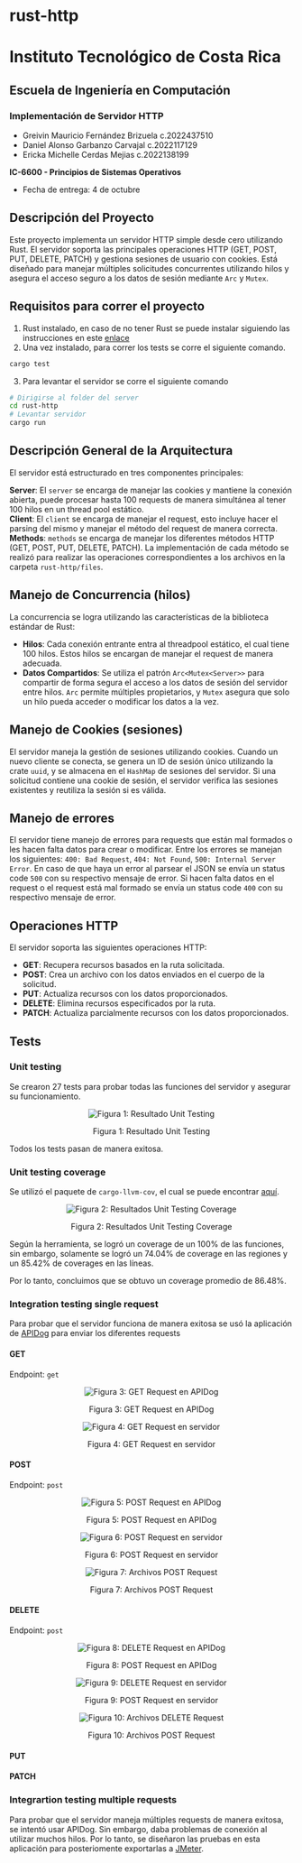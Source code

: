 # rust-http

# Instituto Tecnológico de Costa Rica
## Escuela de Ingeniería en Computación
### Implementación de Servidor HTTP

- Greivin Mauricio Fernández Brizuela c.2022437510
- Daniel Alonso Garbanzo Carvajal c.2022117129
- Ericka Michelle Cerdas Mejias c.2022138199

**IC-6600 - Principios de Sistemas Operativos**
* Fecha de entrega: 4 de octubre

## Descripción del Proyecto

Este proyecto implementa un servidor HTTP simple desde cero utilizando Rust. El servidor soporta las principales operaciones HTTP (GET, POST, PUT, DELETE, PATCH) y gestiona sesiones de usuario con cookies. Está diseñado para manejar múltiples solicitudes concurrentes utilizando hilos y asegura el acceso seguro a los datos de sesión mediante `Arc` y `Mutex`.

## Requisitos para correr el proyecto

1. Rust instalado, en caso de no tener Rust se puede instalar siguiendo las instrucciones en este [enlace](https://doc.rust-lang.org/book/ch01-01-installation.html)
2. Una vez instalado, para correr los tests se corre el siguiente comando.
```bash
cargo test
```
3. Para levantar el servidor se corre el siguiente comando
```bash
# Dirigirse al folder del server
cd rust-http
# Levantar servidor
cargo run
```

## Descripción General de la Arquitectura

El servidor está estructurado en tres componentes principales:

**Server**: El `server` se encarga de manejar las cookies y mantiene la conexión abierta, puede procesar hasta 100 requests de manera simultánea al tener 100 hilos en un thread pool estático.\
**Client**: El `client` se encarga de manejar el request, esto incluye hacer el parsing del mismo y manejar el método del request de manera correcta.\
**Methods**: `methods` se encarga de manejar los diferentes métodos HTTP (GET, POST, PUT, DELETE, PATCH). La implementación de cada método se realizó para realizar las operaciones correspondientes a los archivos en la carpeta `rust-http/files`.

## Manejo de Concurrencia (hilos)

La concurrencia se logra utilizando las características de la biblioteca estándar de Rust:

- **Hilos**: Cada conexión entrante entra al threadpool estático, el cual tiene 100 hilos. Estos hilos se encargan de manejar el request de manera adecuada.
- **Datos Compartidos**: Se utiliza el patrón `Arc<Mutex<Server>>` para compartir de forma segura el acceso a los datos de sesión del servidor entre hilos. `Arc` permite múltiples propietarios, y `Mutex` asegura que solo un hilo pueda acceder o modificar los datos a la vez.

## Manejo de Cookies (sesiones)

El servidor maneja la gestión de sesiones utilizando cookies. Cuando un nuevo cliente se conecta, se genera un ID de sesión único utilizando la crate `uuid`, y se almacena en el `HashMap` de sesiones del servidor. Si una solicitud contiene una cookie de sesión, el servidor verifica las sesiones existentes y reutiliza la sesión si es válida.

## Manejo de errores

El servidor tiene manejo de errores para requests que están mal formados o les hacen falta datos para crear o modificar. Entre los errores se manejan los siguientes: `400: Bad Request`, `404: Not Found`, `500: Internal Server Error`. En caso de que haya un error al parsear el JSON se envía un status code `500` con su respectivo mensaje de error. Si hacen falta datos en el request o el request está mal formado se envía un status code `400` con su respectivo mensaje de error.

## Operaciones HTTP

El servidor soporta las siguientes operaciones HTTP:

- **GET**: Recupera recursos basados en la ruta solicitada.
- **POST**: Crea un archivo con los datos enviados en el cuerpo de la solicitud.
- **PUT**: Actualiza recursos con los datos proporcionados.
- **DELETE**: Elimina recursos especificados por la ruta.
- **PATCH**: Actualiza parcialmente recursos con los datos proporcionados.

## Tests
### Unit testing
Se crearon 27 tests para probar todas las funciones del servidor y asegurar su funcionamiento.

<div align="center">
   <img src="images/unit-testing.png" alt="Figura 1: Resultado Unit Testing"/>
   <p>Figura 1: Resultado Unit Testing</p>
</div>

Todos los tests pasan de manera exitosa.

### Unit testing coverage
Se utilizó el paquete de `cargo-llvm-cov`, el cual se puede encontrar [aquí](https://lib.rs/crates/cargo-llvm-cov).
<div align="center">
   <img src="images/tests-coverage.png" alt="Figura 2: Resultados Unit Testing Coverage"/>
   <p>Figura 2: Resultados Unit Testing Coverage</p>
</div>

Según la herramienta, se logró un coverage de un 100% de las funciones, sin embargo, solamente se logró un 74.04% de coverage en las regiones y un 85.42% de coverages en las líneas.

Por lo tanto, concluimos que se obtuvo un coverage promedio de 86.48%.

### Integration testing single request
Para probar que el servidor funciona de manera exitosa se usó la aplicación de [APIDog](https://apidog.com/) para enviar los diferentes requests

#### GET
Endpoint: `get`

<div align="center">
   <img src="images/get-request-apidog.png" alt="Figura 3: GET Request en APIDog"/>
   <p>Figura 3: GET Request en APIDog</p>
</div>

<div align="center">
   <img src="images/get-request-cmd.png" alt="Figura 4: GET Request en servidor"/>
   <p>Figura 4: GET Request en servidor</p>
</div>

#### POST
Endpoint: `post`

<div align="center">
   <img src="images/post-request-apidog.png" alt="Figura 5: POST Request en APIDog"/>
   <p>Figura 5: POST Request en APIDog</p>
</div>

<div align="center">
   <img src="images/post-request-cmd.png" alt="Figura 6: POST Request en servidor"/>
   <p>Figura 6: POST Request en servidor</p>
</div>

<div align="center">
   <img src="images/post-request-files.png" alt="Figura 7: Archivos POST Request"/>
   <p>Figura 7: Archivos POST Request</p>
</div>

#### DELETE
Endpoint: `post`

<div align="center">
   <img src="images/delete-request-apidog.png" alt="Figura 8: DELETE Request en APIDog"/>
   <p>Figura 8: POST Request en APIDog</p>
</div>

<div align="center">
   <img src="images/delete-request-cmd.png" alt="Figura 9: DELETE Request en servidor"/>
   <p>Figura 9: POST Request en servidor</p>
</div>

<div align="center">
   <img src="images/post-request-files.png" alt="Figura 10: Archivos DELETE Request"/>
   <p>Figura 10: Archivos POST Request</p>
</div>

#### PUT

#### PATCH


### Integrartion testing multiple requests
Para probar que el servidor maneja múltiples requests de manera exitosa, se intentó usar APIDog. Sin embargo, daba problemas de conexión al utilizar muchos hilos. Por lo tanto, se diseñaron las pruebas en esta aplicación para posteriomente exportarlas a [JMeter](https://jmeter.apache.org/).
